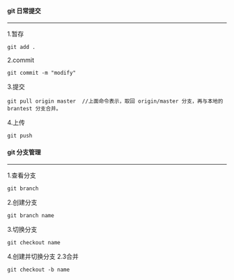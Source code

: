 #### git 日常提交

------

1.暂存

```
git add .
```

2.commit

```
git commit -m "modify"
```

3.提交

```
git pull origin master	//上面命令表示，取回 origin/master 分支，再与本地的 brantest 分支合并。
```

4.上传

```
git push 
```



#### git 分支管理

------

1.查看分支

```
git branch
```

2.创建分支

```
git branch name
```

3.切换分支

```
git checkout name
```

4.创建并切换分支	2.3合并

```
git checkout -b name
```

